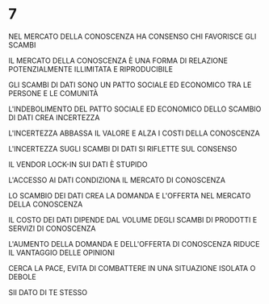 # 7

NEL MERCATO DELLA CONOSCENZA HA CONSENSO CHI FAVORISCE GLI SCAMBI

IL MERCATO DELLA CONOSCENZA È UNA FORMA DI RELAZIONE POTENZIALMENTE ILLIMITATA E RIPRODUCIBILE

GLI SCAMBI DI DATI SONO UN PATTO SOCIALE ED ECONOMICO TRA LE PERSONE E LE COMUNITÀ

L'INDEBOLIMENTO DEL PATTO SOCIALE ED ECONOMICO DELLO SCAMBIO DI DATI CREA INCERTEZZA

L'INCERTEZZA ABBASSA IL VALORE E ALZA I COSTI DELLA CONOSCENZA

L'INCERTEZZA SUGLI SCAMBI DI DATI SI RIFLETTE SUL CONSENSO

IL VENDOR LOCK-IN SUI DATI È STUPIDO

L'ACCESSO AI DATI CONDIZIONA IL MERCATO DI CONOSCENZA

LO SCAMBIO DEI DATI CREA LA DOMANDA E L'OFFERTA NEL MERCATO DELLA CONOSCENZA

IL COSTO DEI DATI DIPENDE DAL VOLUME DEGLI SCAMBI DI PRODOTTI E SERVIZI DI CONOSCENZA

L'AUMENTO DELLA DOMANDA E DELL'OFFERTA DI CONOSCENZA RIDUCE IL VANTAGGIO DELLE OPINIONI

CERCA LA PACE, EVITA DI COMBATTERE IN UNA SITUAZIONE ISOLATA O DEBOLE

SII DATO DI TE STESSO
